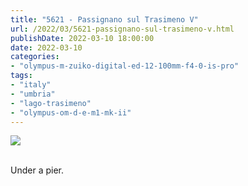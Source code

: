 ```yaml
---
title: "5621 - Passignano sul Trasimeno V"
url: /2022/03/5621-passignano-sul-trasimeno-v.html
publishDate: 2022-03-10 18:00:00
date: 2022-03-10
categories:
- "olympus-m-zuiko-digital-ed-12-100mm-f4-0-is-pro"
tags:
- "italy"
- "umbria"
- "lago-trasimeno"
- "olympus-om-d-e-m1-mk-ii"
---
```

<div class="container">
<div class="center"><a target="_blank" href="https://d25zfm9zpd7gm5.cloudfront.net/1200x1200/2019/20190904_093114_lr.jpg"><img class="webfeedsFeaturedVisual" src="https://d25zfm9zpd7gm5.cloudfront.net/0600x0600/2019/20190904_093114_lr.jpg" /></a></div>
</div>
<br />

Under a pier.
